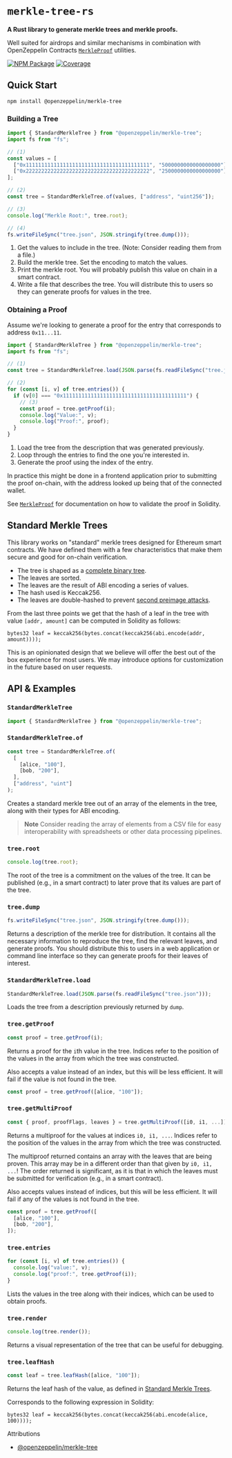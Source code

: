 # `merkle-tree-rs`

**A Rust library to generate merkle trees and merkle proofs.**

Well suited for airdrops and similar mechanisms in combination with OpenZeppelin Contracts [`MerkleProof`] utilities.

[`merkleproof`]: https://docs.openzeppelin.com/contracts/4.x/api/utils#MerkleProof

[![NPM Package](https://img.shields.io/npm/v/@openzeppelin/merkle-tree.svg)](https://www.npmjs.org/package/@openzeppelin/merkle-tree)
[![Coverage](https://codecov.io/github/OpenZeppelin/merkle-tree/branch/master/graph/badge.svg?token=1JMTIEYRZK)](https://codecov.io/github/OpenZeppelin/merkle-tree)

## Quick Start

```
npm install @openzeppelin/merkle-tree
```

### Building a Tree

```js
import { StandardMerkleTree } from "@openzeppelin/merkle-tree";
import fs from "fs";

// (1)
const values = [
  ["0x1111111111111111111111111111111111111111", "5000000000000000000"],
  ["0x2222222222222222222222222222222222222222", "2500000000000000000"],
];

// (2)
const tree = StandardMerkleTree.of(values, ["address", "uint256"]);

// (3)
console.log("Merkle Root:", tree.root);

// (4)
fs.writeFileSync("tree.json", JSON.stringify(tree.dump()));
```

1. Get the values to include in the tree. (Note: Consider reading them from a file.)
2. Build the merkle tree. Set the encoding to match the values.
3. Print the merkle root. You will probably publish this value on chain in a smart contract.
4. Write a file that describes the tree. You will distribute this to users so they can generate proofs for values in the tree.

### Obtaining a Proof

Assume we're looking to generate a proof for the entry that corresponds to address `0x11...11`.

```js
import { StandardMerkleTree } from "@openzeppelin/merkle-tree";
import fs from "fs";

// (1)
const tree = StandardMerkleTree.load(JSON.parse(fs.readFileSync("tree.json")));

// (2)
for (const [i, v] of tree.entries()) {
  if (v[0] === "0x1111111111111111111111111111111111111111") {
    // (3)
    const proof = tree.getProof(i);
    console.log("Value:", v);
    console.log("Proof:", proof);
  }
}
```

1. Load the tree from the description that was generated previously.
2. Loop through the entries to find the one you're interested in.
3. Generate the proof using the index of the entry.

In practice this might be done in a frontend application prior to submitting the proof on-chain, with the address looked up being that of the connected wallet.

See [`MerkleProof`] for documentation on how to validate the proof in Solidity.

## Standard Merkle Trees

This library works on "standard" merkle trees designed for Ethereum smart contracts. We have defined them with a few characteristics that make them secure and good for on-chain verification.

- The tree is shaped as a [complete binary tree](https://xlinux.nist.gov/dads/HTML/completeBinaryTree.html).
- The leaves are sorted.
- The leaves are the result of ABI encoding a series of values.
- The hash used is Keccak256.
- The leaves are double-hashed to prevent [second preimage attacks].

[second preimage attacks]: https://flawed.net.nz/2018/02/21/attacking-merkle-trees-with-a-second-preimage-attack/

From the last three points we get that the hash of a leaf in the tree with value `[addr, amount]` can be computed in Solidity as follows:

```solidity
bytes32 leaf = keccak256(bytes.concat(keccak256(abi.encode(addr, amount))));
```

This is an opinionated design that we believe will offer the best out of the box experience for most users. We may introduce options for customization in the future based on user requests.

## API & Examples

### `StandardMerkleTree`

```typescript
import { StandardMerkleTree } from "@openzeppelin/merkle-tree";
```

### `StandardMerkleTree.of`

```typescript
const tree = StandardMerkleTree.of(
  [
    [alice, "100"],
    [bob, "200"],
  ],
  ["address", "uint"]
);
```

Creates a standard merkle tree out of an array of the elements in the tree, along with their types for ABI encoding.

> **Note**
> Consider reading the array of elements from a CSV file for easy interoperability with spreadsheets or other data processing pipelines.

### `tree.root`

```typescript
console.log(tree.root);
```

The root of the tree is a commitment on the values of the tree. It can be published (e.g., in a smart contract) to later prove that its values are part of the tree.

### `tree.dump`

```typescript
fs.writeFileSync("tree.json", JSON.stringify(tree.dump()));
```

Returns a description of the merkle tree for distribution. It contains all the necessary information to reproduce the tree, find the relevant leaves, and generate proofs. You should distribute this to users in a web application or command line interface so they can generate proofs for their leaves of interest.

### `StandardMerkleTree.load`

```typescript
StandardMerkleTree.load(JSON.parse(fs.readFileSync("tree.json")));
```

Loads the tree from a description previously returned by `dump`.

### `tree.getProof`

```typescript
const proof = tree.getProof(i);
```

Returns a proof for the `i`th value in the tree. Indices refer to the position of the values in the array from which the tree was constructed.

Also accepts a value instead of an index, but this will be less efficient. It will fail if the value is not found in the tree.

```typescript
const proof = tree.getProof([alice, "100"]);
```

### `tree.getMultiProof`

```typescript
const { proof, proofFlags, leaves } = tree.getMultiProof([i0, i1, ...]);
```

Returns a multiproof for the values at indices `i0, i1, ...`. Indices refer to the position of the values in the array from which the tree was constructed.

The multiproof returned contains an array with the leaves that are being proven. This array may be in a different order than that given by `i0, i1, ...`! The order returned is significant, as it is that in which the leaves must be submitted for verification (e.g., in a smart contract).

Also accepts values instead of indices, but this will be less efficient. It will fail if any of the values is not found in the tree.

```typescript
const proof = tree.getProof([
  [alice, "100"],
  [bob, "200"],
]);
```

### `tree.entries`

```typescript
for (const [i, v] of tree.entries()) {
  console.log("value:", v);
  console.log("proof:", tree.getProof(i));
}
```

Lists the values in the tree along with their indices, which can be used to obtain proofs.

### `tree.render`

```typescript
console.log(tree.render());
```

Returns a visual representation of the tree that can be useful for debugging.

### `tree.leafHash`

```typescript
const leaf = tree.leafHash([alice, "100"]);
```

Returns the leaf hash of the value, as defined in [Standard Merkle Trees](#standard-merkle-trees).

Corresponds to the following expression in Solidity:

```solidity
bytes32 leaf = keccak256(bytes.concat(keccak256(abi.encode(alice, 100))));
```

Attributions

- [@openzeppelin/merkle-tree](https://github.com/OpenZeppelin/merkle-tree)

